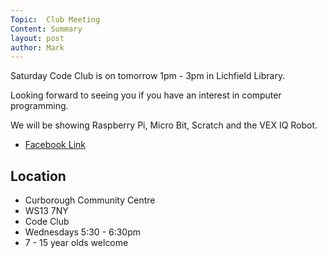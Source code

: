 ```yaml
---
Topic:  Club Meeting
Content: Summary
layout: post
author: Mark
---
```

Saturday Code Club is on tomorrow 1pm - 3pm
in Lichfield Library.

Looking forward to seeing you if you have an interest in computer programming.

We will be showing Raspberry Pi, Micro Bit, Scratch and the VEX IQ Robot.



* [Facebook Link](https://www.facebook.com/1481985248595237/posts/1735232553270504/)

## Location

* Curborough Community Centre
* WS13 7NY
* Code Club
* Wednesdays 5:30 - 6:30pm
* 7 - 15 year olds welcome

